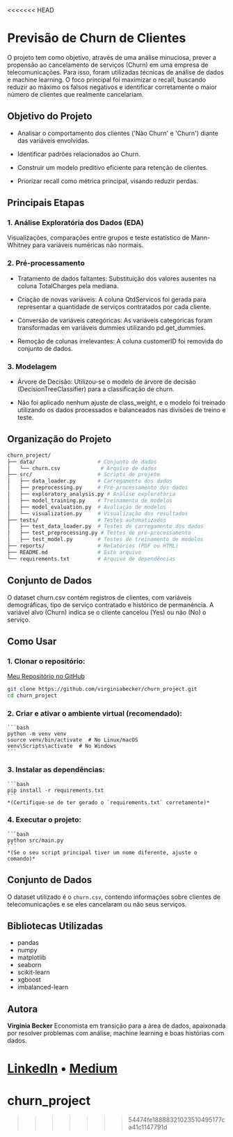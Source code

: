 <<<<<<< HEAD
# Previsão de Churn de Clientes

O projeto tem como objetivo, através de uma análise minuciosa, prever a propensão ao cancelamento de serviços (Churn) em uma empresa de telecomunicações. Para isso, foram utilizadas técnicas de análise de dados e machine learning.
O foco principal foi maximizar o recall, buscando reduzir ao máximo os falsos negativos e identificar corretamente o maior número de clientes que realmente cancelariam.


## Objetivo do Projeto

* Analisar o comportamento dos clientes ('Não Churn' e 'Churn') diante das variáveis envolvidas.

* Identificar padrões relacionados ao Churn.

* Construir um modelo preditivo eficiente para retenção de clientes.

* Priorizar recall como métrica principal, visando reduzir perdas.


## Principais Etapas

### 1. Análise Exploratória dos Dados (EDA)

Visualizações, comparações entre grupos e teste estatístico de Mann-Whitney para variáveis numéricas não normais.

### 2. Pré-processamento

* Tratamento de dados faltantes: Substituição dos valores ausentes na coluna TotalCharges pela mediana.

* Criação de novas variáveis: A coluna QtdServicos foi gerada para representar a quantidade de serviços contratados por cada cliente.

* Conversão de variáveis categóricas: As variáveis categóricas foram transformadas em variáveis dummies utilizando pd.get_dummies.

* Remoção de colunas irrelevantes: A coluna customerID foi removida do conjunto de dados.

### 3. Modelagem

* Árvore de Decisão: Utilizou-se o modelo de árvore de decisão (DecisionTreeClassifier) para a classificação de churn.

* Não foi aplicado nenhum ajuste de class_weight, e o modelo foi treinado utilizando os dados processados e balanceados nas divisões de treino e teste.


## Organização do Projeto

```bash
churn_project/
├── data/                    # Conjunto de dados
│   └── churn.csv             # Arquivo de dados
├── src/                     # Scripts do projeto
│   ├── data_loader.py       # Carregamento dos dados
│   ├── preprocessing.py     # Pré-processamento dos dados
│   ├── exploratory_analysis.py # Análise exploratória
│   ├── model_training.py    # Treinamento de modelos
│   ├── model_evaluation.py  # Avaliação de modelos
│   └── visualization.py     # Visualização dos resultados
├── tests/                   # Testes automatizados
│   ├── test_data_loader.py  # Testes de carregamento dos dados
│   ├── test_preprocessing.py # Testes de pré-processamento
│   ├── test_model.py        # Testes de treinamento de modelos
├── reports/                 # Relatórios (PDF ou HTML)
├── README.md                # Este arquivo
└── requirements.txt         # Arquivo de dependências
```


## Conjunto de Dados

O dataset churn.csv contém registros de clientes, com variáveis demográficas, tipo de serviço contratado e histórico de permanência. A variável alvo (Churn) indica se o cliente cancelou (Yes) ou não (No) o serviço.


## Como Usar

### 1.  **Clonar o repositório:**

[Meu Repositório no GitHub](https://github.com/virginiabecker/churn_project.git)

```bash
git clone https://github.com/virginiabecker/churn_project.git
cd churn_project
```

### 2.  **Criar e ativar o ambiente virtual (recomendado):**
    ```bash
    python -m venv venv
    source venv/bin/activate  # No Linux/macOS
    venv\Scripts\activate  # No Windows
    ```

### 3.  **Instalar as dependências:**
    ```bash
    pip install -r requirements.txt
    ```
    *(Certifique-se de ter gerado o `requirements.txt` corretamente)*

### 4.  **Executar o projeto:**
    ```bash
    python src/main.py
    ```
    *(Se o seu script principal tiver um nome diferente, ajuste o comando)*


## Conjunto de Dados

O dataset utilizado é o `churn.csv`, contendo informações sobre clientes de telecomunicações e se eles cancelaram ou não seus serviços.


## Bibliotecas Utilizadas

* pandas
* numpy
* matplotlib
* seaborn
* scikit-learn
* xgboost
* imbalanced-learn



## Autora

**Virginia Becker**
Economista em transição para a área de dados, apaixonada por resolver problemas com análise, machine learning e boas histórias com dados.

[LinkedIn](https://www.linkedin.com/in/virginiastoquettibecker/) • [Medium](https://medium.com/@virginia.becker)
=======
# churn_project
>>>>>>> 54474fe18888321023510495177ca41c1147791d
